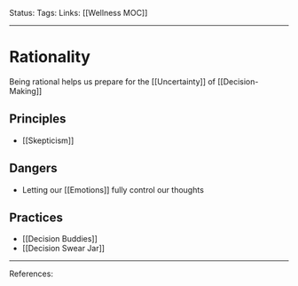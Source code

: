 Status:
Tags:
Links: [[Wellness MOC]]
___
# Rationality
Being rational helps us prepare for the [[Uncertainty]] of [[Decision-Making]]
## Principles
- [[Skepticism]]
## Dangers
- Letting our [[Emotions]] fully control our thoughts
## Practices
- [[Decision Buddies]]
- [[Decision Swear Jar]]
___
References: